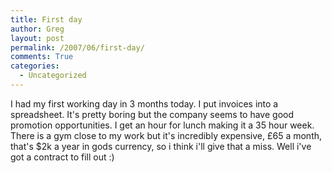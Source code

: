 ```yaml
---
title: First day
author: Greg
layout: post
permalink: /2007/06/first-day/
comments: True
categories:
  - Uncategorized
---
```

I had my first working day in 3 months today. I put invoices into a spreadsheet. It's pretty boring but the company seems to have good promotion opportunities. I get an hour for lunch making it a 35 hour week. There is a gym close to my work but it's incredibly expensive, £65 a month, that's $2k a year in gods currency, so i think i'll give that a miss. Well i've got a contract to fill out :)